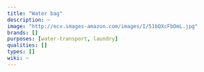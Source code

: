 ```yaml
---
title: "Water bag"
description: ~
image: "http://ecx.images-amazon.com/images/I/51bQXcFbOmL.jpg"
brands: []
purposes: [water-transport, laundry]
qualities: []
types: []
wiki: ~
---
```

